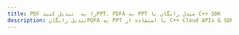 ---title: PDF را به  تبدیل کنیدPPT، PDFA به PPT مبدل رایگان یا C++ SDKdescription: تبدیل رایگانPDFA به PPT با استفاده از C++ Cloud APIs & SDK همچنین اسناد PDF را در Cloud ایجاد، ویرایش و رندر کنید.---
